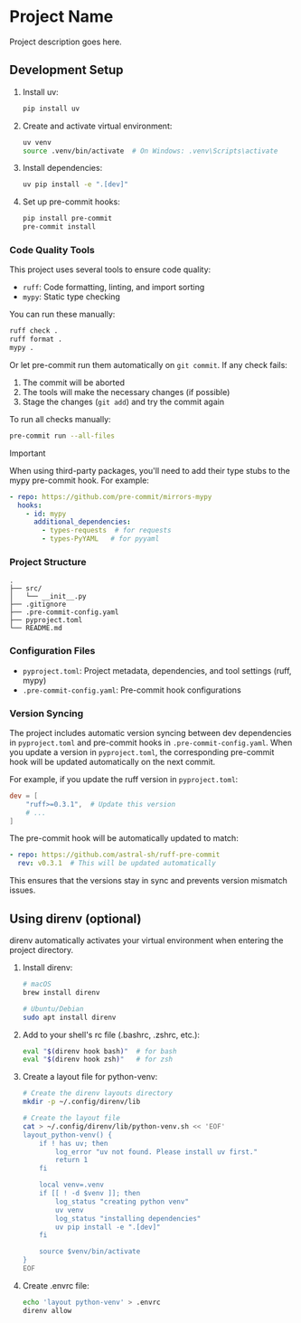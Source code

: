 # Project Name

Project description goes here.

## Development Setup

1. Install uv:
    ```bash
    pip install uv
    ```

2. Create and activate virtual environment:
    ```bash
    uv venv
    source .venv/bin/activate  # On Windows: .venv\Scripts\activate
    ```

3. Install dependencies:
    ```bash
    uv pip install -e ".[dev]"
    ```

4. Set up pre-commit hooks:
    ```bash
    pip install pre-commit
    pre-commit install
    ```

### Code Quality Tools

This project uses several tools to ensure code quality:

- `ruff`: Code formatting, linting, and import sorting
- `mypy`: Static type checking

You can run these manually:
```bash
ruff check .
ruff format .
mypy .
```

Or let pre-commit run them automatically on `git commit`. If any check fails:
1. The commit will be aborted
2. The tools will make the necessary changes (if possible)
3. Stage the changes (`git add`) and try the commit again

To run all checks manually:
```bash
pre-commit run --all-files
```

> [!IMPORTANT]
> When using third-party packages, you'll need to add their type stubs to the mypy pre-commit hook. For example:
> ```yaml
> - repo: https://github.com/pre-commit/mirrors-mypy
>   hooks:
>     - id: mypy
>       additional_dependencies:
>         - types-requests  # for requests
>         - types-PyYAML   # for pyyaml
> ```

### Project Structure
```
.
├── src/
│   └── __init__.py
├── .gitignore
├── .pre-commit-config.yaml
├── pyproject.toml
└── README.md
```

### Configuration Files
- `pyproject.toml`: Project metadata, dependencies, and tool settings (ruff, mypy)
- `.pre-commit-config.yaml`: Pre-commit hook configurations

### Version Syncing

The project includes automatic version syncing between dev dependencies in `pyproject.toml` and pre-commit hooks in `.pre-commit-config.yaml`. When you update a version in `pyproject.toml`, the corresponding pre-commit hook will be updated automatically on the next commit.

For example, if you update the ruff version in `pyproject.toml`:
```toml
dev = [
    "ruff>=0.3.1",  # Update this version
    # ...
]
```

The pre-commit hook will be automatically updated to match:
```yaml
- repo: https://github.com/astral-sh/ruff-pre-commit
  rev: v0.3.1  # This will be updated automatically
```

This ensures that the versions stay in sync and prevents version mismatch issues.

## Using direnv (optional)

direnv automatically activates your virtual environment when entering the project directory.

1. Install direnv:
    ```bash
    # macOS
    brew install direnv

    # Ubuntu/Debian
    sudo apt install direnv
    ```

2. Add to your shell's rc file (.bashrc, .zshrc, etc.):
    ```bash
    eval "$(direnv hook bash)"  # for bash
    eval "$(direnv hook zsh)"   # for zsh
    ```

3. Create a layout file for python-venv:
    ```bash
    # Create the direnv layouts directory
    mkdir -p ~/.config/direnv/lib

    # Create the layout file
    cat > ~/.config/direnv/lib/python-venv.sh << 'EOF'
    layout_python-venv() {
        if ! has uv; then
            log_error "uv not found. Please install uv first."
            return 1
        fi

        local venv=.venv
        if [[ ! -d $venv ]]; then
            log_status "creating python venv"
            uv venv
            log_status "installing dependencies"
            uv pip install -e ".[dev]"
        fi

        source $venv/bin/activate
    }
    EOF
    ```

4. Create .envrc file:
    ```bash
    echo 'layout python-venv' > .envrc
    direnv allow
    ```
